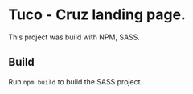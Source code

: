 # Tuco - Cruz landing page.

This project was build with NPM, SASS.

## Build

Run `npm build` to build the SASS project.

